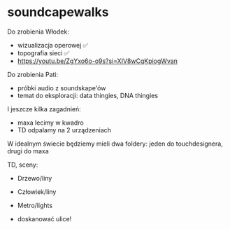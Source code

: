 # soundcapewalks

Do zrobienia Włodek:
- wizualizacja operowej ✅
- topografia sieci ✅
- https://youtu.be/ZgYxo6o-o9s?si=XIV8wCqKpiogWvan

Do zrobienia Pati:
- próbki audio z soundskape'ów
- temat do eksploracji: data thingies, DNA thingies

I jeszcze kilka zagadnień:
- maxa lecimy w kwadro
- TD odpalamy na 2 urządzeniach

W idealnym świecie będziemy mieli dwa foldery: jeden do touchdesignera, drugi do maxa


TD, sceny:
- Drzewo/liny
- Człowiek/liny

- Metro/lights
- doskanować ulice!
